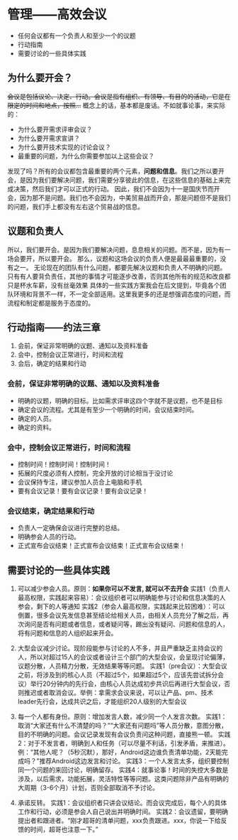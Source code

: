 # 管理——高效会议
* 任何会议都有一个负责人和至少一个的议题
* 行动指南
* 需要讨论的一些具体实践

## 为什么要开会？
~~会议是包括议论、决定、行动。会议是指有组织、有领导、有目的的活动，它是在限定的时间和地点，按照…~~
概念上的话，基本都是废话。不如就事论事，来实际的：
* 为什么要开需求评审会议？
* 为什么要开需求宣讲？ 
* 为什么要开技术实现的讨论会议？
* 最重要的问题，为什么你需要参加以上这些会议？

发现了吗？所有的会议都包含最重要的两个元素，**问题和信息**。我们之所以要开会，是因为我们要解决问题，我们需要分享彼此的信息，在这些信息的基础上来完成决策，然后我们才可以正式的行动。
因此，我们不会因为十一是国庆节而开会，因为那不是问题。我们也不会因为，中美贸易战而开会，那是问题但不是我们的问题，我们手上都没有左右这个贸易战的信息。

## 议题和负责人
所以，我们要开会。是因为我们要解决问题，息息相关的问题。而不是，因为有一场会要开，所以要开会。
那么，议题和这场会议的负责人便是最最最重要的，没有之一。
	无论现在的团队有什么问题，都要先解决议题和负责人不明确的问题。只有有人要背负责任，其他的事情才可能逐步改善，否则其他所有的规范和改良都只是杯水车薪，没有丝毫效果
具体的一些实践方案我会在后文提到，毕竟各个团队环境和背景不一样，不一定全部适用。这里我更多的还是想强调态度的问题，而流程和制定都是服务于态度的。

## 行动指南——约法三章
1. 会前，保证非常明确的议题、通知以及资料准备
2. 会中，控制会议正常进行，时间和流程
3. 会后，确定的结果和行动

### 会前，保证非常明确的议题、通知以及资料准备
* 明确的议题，明确的目标。比如需求评审这四个字就不是议题，也不是目标
* 确定会议的流程。尤其是有至少一个明确的时间，会议结束时间。
* 确定的人员。
* 确定的资料。

### 会中，控制会议正常进行，时间和流程
* 控制时间！控制时间！控制时间！
* 拓展的尺度必须有人控制，完全开放的讨论相当于没讨论
* 会议保持专注，建议参加人员合上电脑和手机
* 要有会议记录！要有会议记录！要有会议记录！

### 会议结束，确定结果和行动
* 负责人一定确保会议进行完整的总结。
* 明确参会人员的行动。
* 正式宣布会议结束！正式宣布会议结束！正式宣布会议结束！

## 需要讨论的一些具体实践
1. 可以减少参会人员。原则：**如果你可以不发言, 就可以不去开会**
实践1（负责人最高权限，实践起来容易）：会议组织者可以明确能参与讨论和信息决策的人参会，剩下的人等通知
实践2（参会人最高权限，实践起来比较困难）：可以倒置，很多会议先发信息甚至结论给相关人员，由相关人员充分了解之后，再次询问是否有问题或者信息，或者疑问等，踢出没有疑问、问题和信息的人，将有问题和信息的人组织起来开会。

2. 大型会议减少讨论。现阶段能参与讨论的人不多，并且严重缺乏主持会议的人，所以对超过15人的会议或者设计三个部门的大型会议，会呈现讨论偏薄，议题分散，人员精力分散，无效结果等等问题。
实践1（pre会议）：大型会议之前，将涉及到的核心人员（不超过5个，如果超过5个，应该先尝试拆分会议）举行20分钟内的先行会，由核心人员达成初步共识后再进行大型会议，否则推迟或者取消会议。举例：拿需求会议来说，可以让产品、pm、技术leader先行会，达成共识之后，才能组织20人级别的大型会议

3. 每一个人都有身份。原则：增加发言人数，减少同一个人发言次数。
实践1：取消“大家还有什么不清楚的吗？”“大家还有问题吗”等人员分散，意图分散，目的不明确的问题。会议记录发现有会议负责问这种问题，直接熊一顿。
实践2：对于不发言者，明确到人和任务（可以尽量不利话，引发矛盾，来推进）。例：“其他人呢？（5秒沉默），那好，Android这边谁负责清单功能，2天能完成吗？”推荐Android这边发言和讨论。
实践3：一个人发言太多，组织要控制同一个问题的来回讨论，明确留存。
实践4：就事论事！时间的失控大多数是涉及，以后需求，功能拓展，灵活特性等等问题。这类问题除非产品有明确的大周期（3-6个月）计划，否则全部取消不予讨论。

4. 承诺反转。
实践1：会议组织者只讲会议结论。而会议完成后，每个人的具体工作和行动，必须是参会人自己说出并明确时间。
实践2：会议遗留，要明确提出者和跟进者。“刚才超哥的清单问题，xxx负责跟进。xxx，你说一下给反馈的时间，超哥也注意一下。”





















